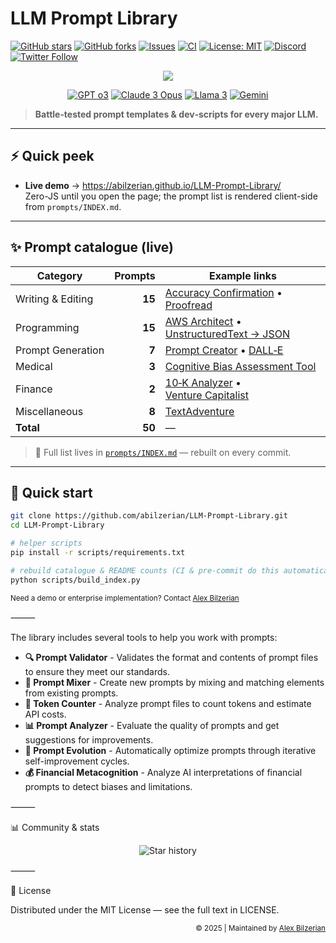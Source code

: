 # LLM Prompt Library

[![GitHub stars](https://img.shields.io/github/stars/abilzerian/LLM-Prompt-Library?style=for-the-badge)](../../stargazers)
[![GitHub forks](https://img.shields.io/github/forks/abilzerian/LLM-Prompt-Library?style=for-the-badge)](../../network/members)
[![Issues](https://img.shields.io/github/issues/abilzerian/LLM-Prompt-Library?style=for-the-badge)](../../issues)
[![CI](https://img.shields.io/github/actions/workflow/status/abilzerian/LLM-Prompt-Library/ci.yml?branch=main&style=for-the-badge)](../../actions)
[![License: MIT](https://img.shields.io/badge/License-MIT-informational?style=for-the-badge)](LICENSE)
[![Discord](https://img.shields.io/discord/1051259432199266374?style=for-the-badge&logo=discord)](https://discord.gg/chatgpt-prompt-engineering-1051259432199266374)
[![Twitter Follow](https://img.shields.io/twitter/follow/alexbilz?style=for-the-badge)](https://x.com/alexbilz)

<div align="center">
  <img src="https://readme-typing-svg.herokuapp.com/?lines=Prompt+Engineering+Library;18%2C000%2B+AI+Practitioners;Reusable+LLM+Templates;Multi‑Model+Support&font=Fira%20Code&center=true&width=520&height=45&duration=4000&pause=1000">
</div>

<p align="center">
  <a href="https://openai.com"><img src="https://img.shields.io/badge/GPT_o3-Optimized-brightgreen?style=flat-square" alt="GPT o3"></a>
  <a href="https://www.anthropic.com/claude"><img src="https://img.shields.io/badge/Claude_3-Opus-purple?style=flat-square" alt="Claude 3 Opus"></a>
  <a href="https://ai.meta.com/llama/"><img src="https://img.shields.io/badge/Llama_3-Enhanced-orange?style=flat-square" alt="Llama 3"></a>
  <a href="https://gemini.google.com"><img src="https://img.shields.io/badge/Gemini-Supported-red?style=flat-square" alt="Gemini"></a>
</p>

> **Battle‑tested prompt templates & dev‑scripts for every major LLM.**

---
## ⚡ Quick peek

* **Live demo** → <https://abilzerian.github.io/LLM-Prompt-Library/>  
  Zero-JS until you open the page; the prompt list is rendered client-side from `prompts/INDEX.md`.
  
---

## ✨ Prompt catalogue (live)

<!-- AUTO‑GENERATED: updated by scripts/build_index.py – do **not** edit manually -->
| Category | Prompts | Example links |
| -------- | ------: | ------------- |
| Writing & Editing | **15** | [Accuracy Confirmation](prompts/writing_editing/verification/Accuracy%20Confirmation.md) • [Proofread](prompts/writing_editing/editing_revision/Proofread.md) |
| Programming | **15** | [AWS Architect](prompts/programming/AWS%20Architect.md) • [UnstructuredText → JSON](prompts/programming/UnstructuredText_to_JSON.md) |
| Prompt Generation | **7** | [Prompt Creator](prompts/prompt_generation/Prompt%20Creator.md) • [DALL‑E](prompts/prompt_generation/DALL-E.md) |
| Medical | **3** | [Cognitive Bias Assessment Tool](prompts/medical/Cognitive%20Bias%20Assessment%20Tool.md) |
| Finance | **2** | [10‑K Analyzer](prompts/finance/10-KAnalyzer.md) • [Venture Capitalist](prompts/finance/venturecapitalist.md) |
| Miscellaneous | **8** | [TextAdventure](prompts/miscellaneous/textadventure) |
| **Total** | **50** | — |
<!-- /AUTO‑GENERATED -->

> 📖 Full list lives in [`prompts/INDEX.md`](prompts/INDEX.md) — rebuilt on every commit.

---

## 🚀 Quick start

```bash
git clone https://github.com/abilzerian/LLM-Prompt-Library.git
cd LLM-Prompt-Library

# helper scripts
pip install -r scripts/requirements.txt

# rebuild catalogue & README counts (CI & pre‑commit do this automatically)
python scripts/build_index.py
```
<sub>Need a demo or enterprise implementation? Contact <a href="https://x.com/alexbilz">Alex Bilzerian</a></sub>

⸻

The library includes several tools to help you work with prompts:

- **🔍 Prompt Validator** - Validates the format and contents of prompt files to ensure they meet our standards.
- **🔄 Prompt Mixer** - Create new prompts by mixing and matching elements from existing prompts.
- **🔢 Token Counter** - Analyze prompt files to count tokens and estimate API costs.
- **📊 Prompt Analyzer** - Evaluate the quality of prompts and get suggestions for improvements.
- **🔄 Prompt Evolution** - Automatically optimize prompts through iterative self-improvement cycles.
- **💰 Financial Metacognition** - Analyze AI interpretations of financial prompts to detect biases and limitations.

⸻

📊 Community & stats

<p align="center">
  <picture>
    <source media="(prefers-color-scheme: dark)" srcset="https://api.star-history.com/svg?repos=abilzerian/LLM-Prompt-Library&type=Date&theme=dark">
    <img alt="Star history" src="https://api.star-history.com/svg?repos=abilzerian/LLM-Prompt-Library&type=Date">
  </picture>
</p>

⸻

📄 License

Distributed under the MIT License — see the full text in LICENSE.

<div align="right">
  <sub>© 2025 | Maintained by <a href="https://x.com/alexbilz">Alex Bilzerian</a></sub>
</div>
